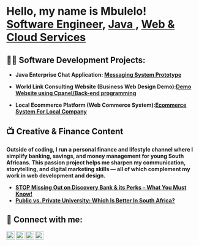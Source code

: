 <h1>Hello, my name is Mbulelo! <br/>
<a href="www.linkedin.com/in mbulelo-mtshutshisi-6024451a8">Software Engineer</a>,
<a href="https://github.com/MbuleloMtshu">Java </a>,
<a href="https://github.com/MbuleloMtshu">Web & Cloud Services</a>

<h2>👨‍💻 Software Development Projects:</h2>

- <b>Java Enterprise Chat Application: [Messaging System Prototype](https://github.com/MbuleloMtshu/ProductMultiply/blob/main/README.md)

- <b>World Link Consulting Website </b>
(Business Web Design Demo):[Demo Website using Cpanel/Back-end programming](https://hymalayafreight.co.za/)

- <b>Local Ecommerce Platform </b>
(Web Commerce System):[Ecommerce System For Local Company](https://gwglassinfo.s3.eu-north-1.amazonaws.com/MainPage.html)

<h2>📺 Creative & Finance Content</h2>
<p>
Outside of coding, I run a personal finance and lifestyle channel where I simplify banking, savings, and money management for young South Africans. This passion project helps me sharpen my communication, storytelling, and digital marketing skills — all of which complement my work in web development and design.
</p>

<ul>
  <li><a href="https://youtu.be/dbb2EW5E2lo">STOP Missing Out on Discovery Bank & its Perks – What You Must Know!</a></li>
  <li><a href="https://youtu.be/jcrqRKezmZ8">Public vs. Private University: Which Is Better In South Africa?</a></li>
</ul>

<h2> 🤳 Connect with me:</h2>

[<img align="left" alt="MbuleloMtshu | YouTube" width="22px" src="https://cdn.jsdelivr.net/npm/simple-icons@v3/icons/youtube.svg" />][youtube]
[<img align="left" alt="MbuleloMtshu | Twitter" width="22px" src="https://cdn.jsdelivr.net/npm/simple-icons@v3/icons/twitter.svg" />][twitter]
[<img align="left" alt="MbuleloMtshu | LinkedIn" width="22px" src="https://cdn.jsdelivr.net/npm/simple-icons@v3/icons/linkedin.svg" />][linkedin]
[<img align="left" alt="MbuleloMtshu | Instagram" width="22px" src="https://cdn.jsdelivr.net/npm/simple-icons@v3/icons/instagram.svg" />][instagram]

[twitter]: https://twitter.com/MbuleloMtshu
[youtube]:https://www.youtube.com/channel/UCZrZN7aPZrMCj-W5ZZgqO8Q
[instagram]: https://www.instagram.com/mbulelo_mtshu/
[linkedin]: https://www.linkedin.com/in/mbulelo-mtshutshisi-6024451a8

<!--
**joshmadakor1/joshmadakor1** is a ✨ _special_ ✨ repository because its `README.md` (this file) appears on your GitHub profile.

Here are some ideas to get you started:

- 🔭 I’m currently working on ...
- 🌱 I’m currently learning ...
- 👯 I’m looking to collaborate on ...
- 🤔 I’m looking for help with ...
- 💬 Ask me about ...
- 📫 How to reach me: ...
- 😄 Pronouns: ...
- ⚡ Fun fact: ...
-->
